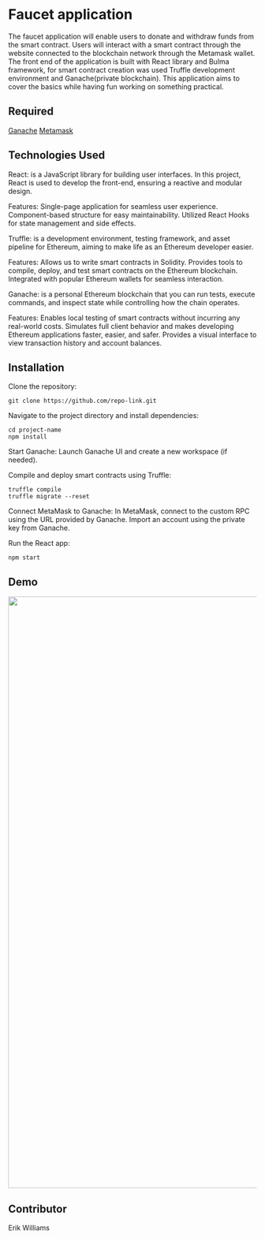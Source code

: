 # Faucet application

The faucet application will enable users to donate and withdraw funds from the smart contract. Users will interact with a smart contract through the website connected to the blockchain network through the Metamask wallet. The front end of the application is built with React library and Bulma framework, for smart contract creation was used Truffle development environment and Ganache(private blockchain). This application aims to cover the basics while having fun working on something practical.

## Required

[Ganache](https://trufflesuite.com/ganache/)
[Metamask](https://metamask.io/)

## Technologies Used

React: is a JavaScript library for building user interfaces. In this project, React is used to develop the front-end, ensuring a reactive and modular design.

Features:
Single-page application for seamless user experience.
Component-based structure for easy maintainability.
Utilized React Hooks for state management and side effects.

Truffle: is a development environment, testing framework, and asset pipeline for Ethereum, aiming to make life as an Ethereum developer easier.

Features:
Allows us to write smart contracts in Solidity.
Provides tools to compile, deploy, and test smart contracts on the Ethereum blockchain.
Integrated with popular Ethereum wallets for seamless interaction.

Ganache: is a personal Ethereum blockchain that you can run tests, execute commands, and inspect state while controlling how the chain operates.

Features:
Enables local testing of smart contracts without incurring any real-world costs.
Simulates full client behavior and makes developing Ethereum applications faster, easier, and safer.
Provides a visual interface to view transaction history and account balances.

## Installation
Clone the repository:
```
git clone https://github.com/repo-link.git
```
Navigate to the project directory and install dependencies:
```
cd project-name
npm install
```

Start Ganache:
Launch Ganache UI and create a new workspace (if needed).

Compile and deploy smart contracts using Truffle:  
```
truffle compile
truffle migrate --reset
```

Connect MetaMask to Ganache:
In MetaMask, connect to the custom RPC using the URL provided by Ganache. Import an account using the private key from Ganache.

Run the React app:
```
npm start
```

## Demo
<img src="./public/demo.gif" width="1200">

## Contributor

Erik Williams

